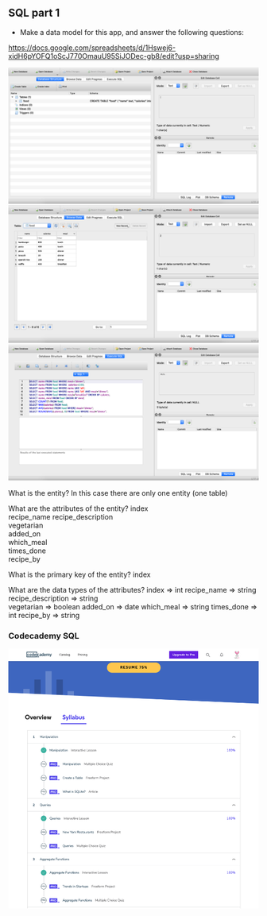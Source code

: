 ## SQL part 1

- Make a data model for this app, and answer the following questions:

https://docs.google.com/spreadsheets/d/1Hswej6-xidH6pYOFQ1oScJ770OmauU95SiJODec-gb8/edit?usp=sharing

![structure](screenshots/structure.png)
![data](screenshots/data.png)
![commands](screenshots/commands.png)

What is the entity?
In this case there are only one entity (one table)

What are the attributes of the entity?
index	
recipe_name	
recipe_description	
vegetarian	
added_on	
which_meal	
times_done	
recipe_by																			

What is the primary key of the entity?
index

What are the data types of the attributes?
index => int
recipe_name	=> string
recipe_description => string	
vegetarian => boolean
added_on => date
which_meal => string
times_done => int
recipe_by => string

### Codecademy SQL

![SQL](screenshots/Codecademy_SQL.png)
